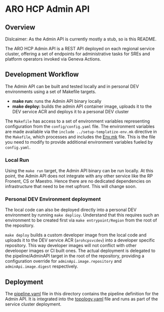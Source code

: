 # ARO HCP Admin API

## Overview

Dislcaimer: As the Admin API is currently mostly a stub, so is this README.

The ARO HCP Admin API is a REST API deployed on each regional service cluster, offering a set of endpoints for administrative tasks for SREs and platform operators invoked via Geneva Actions.

## Development Workflow

The Admin API can be built and tested locally and in personal DEV environments using a set of Makefile targets.

- **make run:** runs the Admin API binary locally
- **make deploy:** builds the admin API container image, uploads it to the DEV service ACR and deploys it to a personal DEV cluster

The `Makefile` has access to a set of environment variables representing configuration from the `config/config.yaml` file. The environment variables are made available via the `include ../setup-templatize-env.mk` directive in the `Makefile`, which processes and includes the [Env.mk](Env.mk) file. This is the file you need to modify to provide additional environment variables fueled by `config.yaml`.

### Local Run

Using the `make run` target, the Admin API binary can be run locally. At this point, the Admin API does not integrate with any other service like the RP Fronent, CS or Maestro. Hence there are no dedicated dependencies on infrastructure that need to be met upfront. This will change soon.

### Personal DEV Environment deployment

The local code can also be deployed directly into a personal DEV environment by running `make deplioy`. Understand that this requires such an environment to be created first via `make entrypoint/Region` from the root of the repository.

`make deploy` builds a custom developer image from the local code and uploads it to the DEV service ACR (`arohcpsvcdev`) into a developer specific repository. This way developer images will not conflict with other develooper images or CI built ones. The actual deployment is delegated to the pipeline/AdminAPI target in the root of the repository, providing a configuration override for `adminApi.image.repository` and `adminApi.image.digest` respectively.

## Deployment

The [pipeline.yaml](pipeline.yaml) file in this directory contains the pipeline definition for the Admin API. It is integrated into the [topology.yaml](../topology.yaml) file and runs as part of the service cluster deployment.
